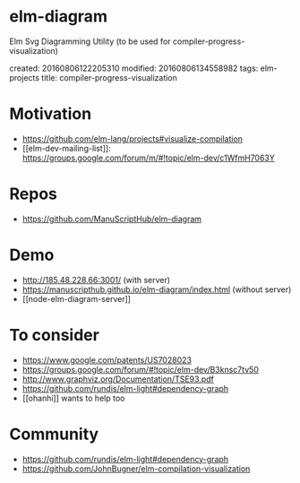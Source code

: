 # elm-diagram
Elm Svg Diagramming Utility (to be used for compiler-progress-visualization) 

created: 20160806122205310
modified: 20160806134558982
tags: elm-projects
title: compiler-progress-visualization

# Motivation
* https://github.com/elm-lang/projects#visualize-compilation
* [[elm-dev-mailing-list]]: https://groups.google.com/forum/m/#!topic/elm-dev/c1WfmH7063Y

# Repos
* https://github.com/ManuScriptHub/elm-diagram

# Demo
* http://185.48.228.66:3001/ (with server)
* https://manuscripthub.github.io/elm-diagram/index.html (without server)
* [[node-elm-diagram-server]]

# To consider
* https://www.google.com/patents/US7028023
* https://groups.google.com/forum/#!topic/elm-dev/B3knsc7tv50
* http://www.graphviz.org/Documentation/TSE93.pdf
* https://github.com/rundis/elm-light#dependency-graph
* [[ohanhi]] wants to help too

# Community
* https://github.com/rundis/elm-light#dependency-graph
* https://github.com/JohnBugner/elm-compilation-visualization

